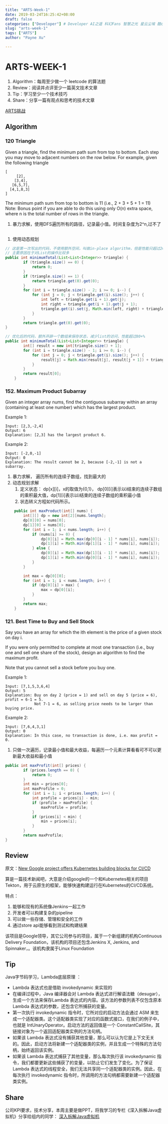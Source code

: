 ```yaml
---
title: "ARTS-Week-1"
date: 2019-03-24T16:25:42+08:00
draft: false
categories: ["Developer"] # Developer AI之遥 科幻Fans 智慧之光 星云尘埃 酷cool玩
slug: "arts-week-1"
tags: ["ARTS"]
author: "Payne Xu"

---
```

# ARTS-WEEK-1

1. Algorithm：每周至少做一个 leetcode 的算法题
2. Review：阅读并点评至少一篇英文技术文章
3. Tip：学习至少一个技术技巧
4. Share：分享一篇有观点和思考的技术文章

[ARTS挑战](https://www.zhihu.com/question/301150832)

## Algorithm

### 120 Triangle

Given a triangle, find the minimum path sum from top to bottom. Each step you may move to adjacent numbers on the row below.
For example, given the following triangle

```text
[
     [2],
    [3,4],
   [6,5,7],
  [4,1,8,3]
]
```

The minimum path sum from top to bottom is 11 (i.e., 2 + 3 + 5 + 1 = 11)
Note:
Bonus point if you are able to do this using only O(n) extra space, where n is the total number of rows in the triangle.

1. 暴力求解，使用DFS遍历所有的路径，记录最小值。时间复杂度为2^n,过不了

```java

```

1. 使用动态规划

```java
// 这是第一次写出的代码，不使用额外空间，叫做in-place algorithm，但是性能只超过20+%，
// 主要原因在于对List的操作比较多
public int minimumTotal(List<List<Integer>> triangle) {
        if (triangle.size() == 0) {
            return 0;
        }
        if (triangle.size() == 1) {
            return triangle.get(0).get(0);
        }
        for (int i = triangle.size() - 2; i >= 0; i--) {
            for (int j = 0; j < triangle.get(i).size(); j++) {
                int left = triangle.get(i + 1).get(j);
                int right = triangle.get(i + 1).get(j + 1);
                triangle.get(i).set(j, Math.min(left, right) + triangle.get(i).get(j));
            }
        }
        return triangle.get(0).get(0);
}
```

```java
// 优化后的代码，额外开辟一个数组来保存状态，减少list的访问，性能超过80+%
public int minimumTotal(List<List<Integer>> triangle) {
        int[] result = new int[triangle.size() + 1];
        for (int i = triangle.size() - 1; i >= 0; i--) {
            for (int j = 0; j < triangle.get(i).size(); j++) {
                result[j] = Math.min(result[j], result[j + 1]) + triangle.get(i).get(j);
            }
        }
        return result[0];
    }
```

### 152. Maximum Product Subarray

Given an integer array nums, find the contiguous subarray within an array (containing at least one number) which has the largest product.

Example 1:

```text
Input: [2,3,-2,4]
Output: 6
Explanation: [2,3] has the largest product 6.
```

Example 2:

```text
Input: [-2,0,-1]
Output: 0
Explanation: The result cannot be 2, because [-2,-1] is not a subarray.
```

1. 暴力求解， 遍历所有的连续子数组，找到最大的
2. 动态规划求解
   1. 定义状态： dp[x][i]，x的取值为{0,1}， dp[0][i]表示以i结束的连续子数组的乘积最大值，dp[1][i]表示以i结束的连续子数组的乘积最小值
   2. 状态转义方程如代码所示。

```java
    public int maxProduct(int[] nums) {
        int[][] dp = new int[2][nums.length];
        dp[0][0] = nums[0];
        dp[1][0] = nums[0];
        for (int i = 1; i < nums.length; i++) {
            if (nums[i] >= 0) {
                dp[0][i] = Math.max(dp[0][i - 1] * nums[i], nums[i]);
                dp[1][i] = Math.min(dp[1][i - 1] * nums[i], nums[i]);
            } else {
                dp[0][i] = Math.max(dp[1][i - 1] * nums[i], nums[i]);
                dp[1][i] = Math.min(dp[0][i - 1] * nums[i], nums[i]);
            }
        }

        int max = dp[0][0];
        for (int i = 1; i < nums.length; i++) {
            if (dp[0][i] > max) {
                max = dp[0][i];
            }
        }
        return max;
    }
```

### 121. Best Time to Buy and Sell Stock

Say you have an array for which the ith element is the price of a given stock on day i.

If you were only permitted to complete at most one transaction (i.e., buy one and sell one share of the stock), design an algorithm to find the maximum profit.

Note that you cannot sell a stock before you buy one.

Example 1:

```text
Input: [7,1,5,3,6,4]
Output: 5
Explanation: Buy on day 2 (price = 1) and sell on day 5 (price = 6), profit = 6-1 = 5.
             Not 7-1 = 6, as selling price needs to be larger than buying price.
```

Example 2:

```text
Input: [7,6,4,3,1]
Output: 0
Explanation: In this case, no transaction is done, i.e. max profit = 0.
```

1. 只做一次遍历，记录最小值和最大收益，每遍历一个元素计算看看可不可以更新最大收益和最小值

```java
public int maxProfit(int[] prices) {
        if (prices.length == 0) {
            return 0;
        }
        int min = prices[0];
        int maxProfile = 0;
        for (int i = 1; i < prices.length; i++) {
            int profile = prices[i] - min;
            if (profile > maxProfile) {
                maxProfile = profile;
            }
            if (prices[i] < min) {
                min = prices[i];
            }
        }
        return maxProfile;
}
```

## Review

原文：[New Google project offers Kubernetes building blocks for CI/CD](https://www.infoworld.com/article/3373650/new-google-project-offers-kubernetes-building-blocks-for-cicd.html)

算是一篇技术新闻吧，大意是介绍google的一个和Kubernetes相关的项目Tekton，用于云原生的框架，能够快速构建运行在Kubernetes的CI/CD系统。

特点：

1. 能够和现有的系统像Jenkins一起工作
2. 开发者可以构建复杂的pipeline
3. 可以做一些存储、管理和安全的工作
4. 通过store api能够看到测试和构建结果

该项目是Google领导，其它公司参与的项目，属于一个新组建的机构Continuous Delivery Foundation，该机构的项目还包含Jenkins X, Jenkins, and Spinnaker，。该机构隶属于Linux Foundation


## Tip

Java字节码学习，Lambda底层原理 ：

- Lambda 表达式也是借助 invokedynamic 来实现的
- 在编译过程中，Java 编译器会对 Lambda 表达式进行解语法糖（desugar），生成一个方法来保存Lambda 表达式的内容。该方法的参数列表不仅包含原本 Lambda 表达式的参数，还包含它所捕获的变量。
- 第一次执行 invokedynamic 指令时，它所对应的启动方法会通过 ASM 来生成一个适配器类。这个适配器类实现了对应的函数式接口，在我们的例子中，也就是 IntUnaryOperator。启动方法的返回值是一个 ConstantCallSite，其链接对象为一个返回适配器类实例的方法句柄。
- 如果该 Lambda 表达式没有捕获其他变量，那么可以认为它是上下文无关的。因此，启动方法将新建一个适配器类的实例，并且生成一个特殊的方法句柄，始终返回该实例。
- 如果该 Lambda 表达式捕获了其他变量，那么每次执行该 invokedynamic 指令，我们都要更新这些捕获了的变量，以防止它们发生了变化。为了保证 Lambda 表达式的线程安全，我们无法共享同一个适配器类的实例。因此，在每次执行 invokedynamic 指令时，所调用的方法句柄都需要新建一个适配器类实例。


## Share

公司KPI要求，技术分享，本周主要是做PPT，将我学习的专栏《深入拆解Java虚拟机》分享给组内的同学： [深入拆解Java虚拟机](https://docs.google.com/presentation/d/14UaO-4cMZTW6sS4iK2MKuV8nojlXLJZLwdPjpGbJxTU/edit?usp=sharing)